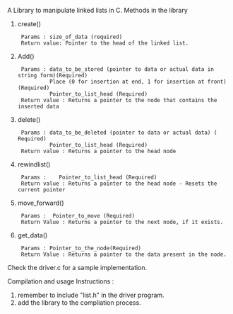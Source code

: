 A Library to manipulate linked lists in C.
Methods in the library


1. create()

        Params : size_of_data (required)
        Return value: Pointer to the head of the linked list.
        
2. Add()

        Params : data_to_be_stored (pointer to data or actual data in string form)(Required)
                 Place (0 for insertion at end, 1 for insertion at front) (Required)
                 Pointer_to_list_head (Required)
        Return value : Returns a pointer to the node that contains the inserted data
        
       
3. delete()

        Params : data_to_be_deleted (pointer to data or actual data) ( Required)
                 Pointer_to_list_head (Required)
        Return value : Returns a pointer to the head node
        
        
4. rewindlist()

        Params :    Pointer_to_list_head (Required)
        Return value : Returns a pointer to the head node - Resets the current pointer
        
        
5. move_forward()

        Params :  Pointer_to_move (Required)
        Return Value : Returns a pointer to the next node, if it exists.
        
        
6. get_data()

        Params : Pointer_to_the_node(Required)
        Return Value : Returns a pointer to the data present in the node.


Check the driver.c for a sample implementation.

Compilation and usage Instructions :
1. remember to include "list.h" in the driver program.
2. add the library to the compliation process.
